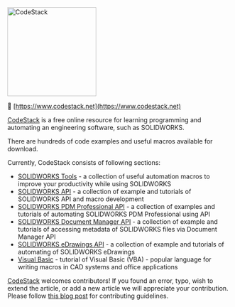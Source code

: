 <img src="https://www.codestack.net/logo.svg" alt="CodeStack" width="200">

&#128279; [https://www.codestack.net](https://www.codestack.net)

[CodeStack](https://www.codestack.net) is a free online resource for learning programming and automating an engineering software, such as SOLIDWORKS.

There are hundreds of code examples and useful macros available for download.

Currently, CodeStack consists of following sections:

* [SOLIDWORKS Tools](https://www.codestack.net/solidworks-tools/) - a collection of useful automation macros to improve your productivity while using SOLIDWORKS
* [SOLIDWORKS API](https://www.codestack.net/solidworks-api/) - a collection of example and tutorials of SOLIDWORKS API and macro development
* [SOLIDWORKS PDM Professional API](https://www.codestack.net/solidworks-pdm-api/) - a collection of examples and tutorials of automating SOLIDWORKS PDM Professional using API
* [SOLIDWORKS Document Manager API](https://www.codestack.net/solidworks-document-manager-api/) - a collection of example and tutorials of accessing metadata of SOLIDWORKS files via Document Manager API
* [SOLIDWORKS eDrawings API](https://www.codestack.net/edrawings-api/) - a collection of example and tutorials of automating of SOLIDWORKS eDrawings
* [Visual Basic](https://www.codestack.net/visual-basic/) - tutorial of Visual Basic (VBA) - popular language for writing macros in CAD systems and office applications

[CodeStack](https://www.codestack.net) welcomes contributors! If you found an error, typo, wish to extend the article, or add a new article we will appreciate your contribution. Please follow [this blog post](https://blog.xarial.com/codestack-opensource/) for contributing guidelines.
